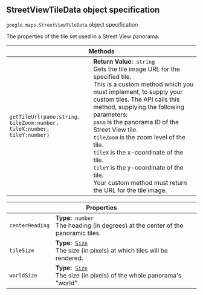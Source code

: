 <h2 id="StreetViewTileData"> StreetViewTileData object specification </h2><p>
<code><span itemprop="path">google.maps</span>.<span itemprop="name">StreetViewTileData</span></code>
object specification
</p><p>The properties of the tile set used in a Street View panorama.</p><div class="devsite-table-wrapper"><table class="methods responsive" summary="record StreetViewTileData - Methods">
<thead>
<tr><th colspan="2">Methods</th>
</tr></thead>
<tbody>
<tr>
<td><code><span>getTileUrl(<wbr>pano:string,<wbr> tileZoom:number,<wbr> tileX:number,<wbr> tileY:number)</span></code></td>
<td><div><strong>Return Value:</strong>&nbsp; <code>string</code></div>
<div class="desc">Gets the tile image URL for the specified tile.<br> This is a custom method which you must implement, to supply your custom tiles. The API calls this method, supplying the following parameters:<br> <code>pano</code> is the panorama ID of the Street View tile.<br> <code>tileZoom</code> is the zoom level of the tile.<br> <code>tileX</code> is the x-coordinate of the tile.<br> <code>tileY</code> is the y-coordinate of the tile.<br> Your custom method must return the URL for the tile image.<br></div></td>
</tr>
</tbody>
</table></div><div class="devsite-table-wrapper"><table class="properties responsive" summary="record StreetViewTileData - Properties">
<thead>
<tr><th colspan="2">Properties</th>
</tr></thead>
<tbody>
<tr>
<td><code><span>centerHeading</span></code></td>
<td><div><strong>Type:</strong>&nbsp; <code>number</code></div>
<div class="desc">The heading (in degrees) at the center of the panoramic tiles.</div></td>
</tr>
<tr>
<td><code><span>tileSize</span></code></td>
<td><div><strong>Type:</strong>&nbsp; <code><a href="https://github.com/amenadiel/google-maps-documentation/blob/master/docs/Size.md">Size</a></code></div>
<div class="desc">The size (in pixels) at which tiles will be rendered.</div></td>
</tr>
<tr>
<td><code><span>worldSize</span></code></td>
<td><div><strong>Type:</strong>&nbsp; <code><a href="https://github.com/amenadiel/google-maps-documentation/blob/master/docs/Size.md">Size</a></code></div>
<div class="desc">The size (in pixels) of the whole panorama's "world".</div></td>
</tr>
</tbody>
</table></div>